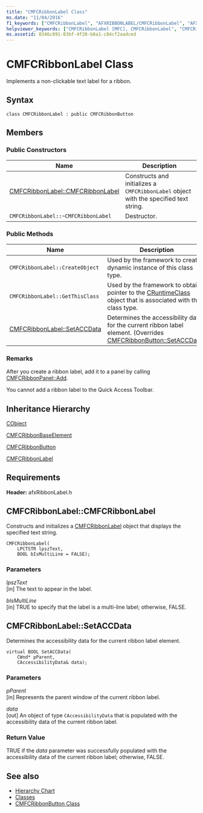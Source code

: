 ```yaml
---
title: "CMFCRibbonLabel Class"
ms.date: "11/04/2016"
f1_keywords: ["CMFCRibbonLabel", "AFXRIBBONLABEL/CMFCRibbonLabel", "AFXRIBBONLABEL/CMFCRibbonLabel::CMFCRibbonLabel", "AFXRIBBONLABEL/CMFCRibbonLabel::SetACCData"]
helpviewer_keywords: ["CMFCRibbonLabel [MFC], CMFCRibbonLabel", "CMFCRibbonLabel [MFC], SetACCData"]
ms.assetid: 0346c891-83bf-4f20-b8a1-c84cf2aadced
---
```

# CMFCRibbonLabel Class

Implements a non-clickable text label for a ribbon.

## Syntax

```
class CMFCRibbonLabel : public CMFCRibbonButton
```

## Members

### Public Constructors

|Name|Description|
|----------|-----------------|
|[CMFCRibbonLabel::CMFCRibbonLabel](#cmfcribbonlabel)|Constructs and initializes a `CMFCRibbonLabel` object with the specified text string.|
|`CMFCRibbonLabel::~CMFCRibbonLabel`|Destructor.|

### Public Methods

|Name|Description|
|----------|-----------------|
|`CMFCRibbonLabel::CreateObject`|Used by the framework to create a dynamic instance of this class type.|
|`CMFCRibbonLabel::GetThisClass`|Used by the framework to obtain a pointer to the [CRuntimeClass](../../mfc/reference/cruntimeclass-structure.md) object that is associated with this class type.|
|[CMFCRibbonLabel::SetACCData](#setaccdata)|Determines the accessibility data for the current ribbon label element. (Overrides [CMFCRibbonButton::SetACCData](../../mfc/reference/cmfcribbonbutton-class.md#setaccdata).)|

### Remarks

After you create a ribbon label, add it to a panel by calling [CMFCRibbonPanel::Add](../../mfc/reference/cmfcribbonpanel-class.md#add).

You cannot add a ribbon label to the Quick Access Toolbar.

## Inheritance Hierarchy

[CObject](../../mfc/reference/cobject-class.md)

[CMFCRibbonBaseElement](../../mfc/reference/cmfcribbonbaseelement-class.md)

[CMFCRibbonButton](../../mfc/reference/cmfcribbonbutton-class.md)

[CMFCRibbonLabel](../../mfc/reference/cmfcribbonlabel-class.md)

## Requirements

**Header:** afxRibbonLabel.h

##  <a name="cmfcribbonlabel"></a>  CMFCRibbonLabel::CMFCRibbonLabel

Constructs and initializes a [CMFCRibbonLabel](../../mfc/reference/cmfcribbonlabel-class.md) object that displays the specified text string.

```
CMFCRibbonLabel(
    LPCTSTR lpszText,
    BOOL bIsMultiLine = FALSE);
```

### Parameters

*lpszText*<br/>
[in] The text to appear in the label.

*bIsMultiLine*<br/>
[in] TRUE to specify that the label is a multi-line label; otherwise, FALSE.

##  <a name="setaccdata"></a>  CMFCRibbonLabel::SetACCData

Determines the accessibility data for the current ribbon label element.

```
virtual BOOL SetACCData(
    CWnd* pParent,
    CAccessibilityData& data);
```

### Parameters

*pParent*<br/>
[in] Represents the parent window of the current ribbon label.

*data*<br/>
[out] An object of type `CAccessibilityData` that is populated with the accessibility data of the current ribbon label.

### Return Value

TRUE if the *data* parameter was successfully populated with the accessibility data of the current ribbon label; otherwise, FALSE.

## See also

- [Hierarchy Chart](../../mfc/hierarchy-chart.md)
- [Classes](../../mfc/reference/mfc-classes.md)
- [CMFCRibbonButton Class](../../mfc/reference/cmfcribbonbutton-class.md)
